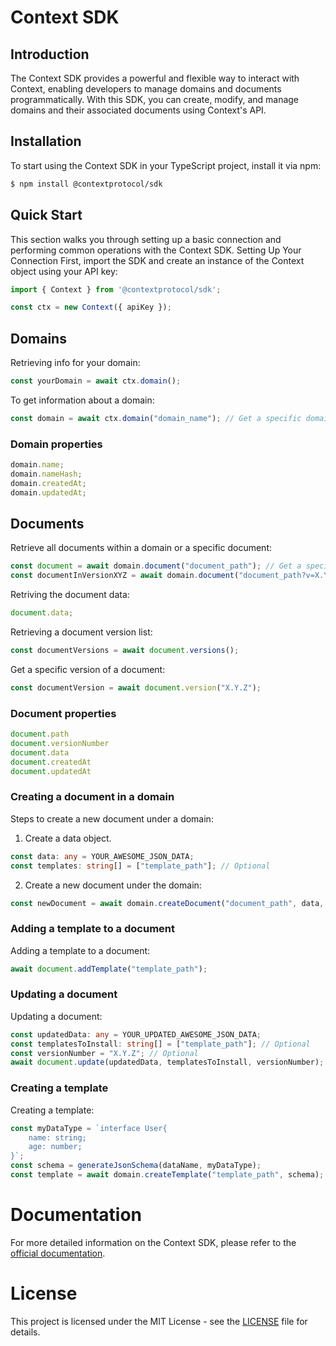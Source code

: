 # Context SDK
## Introduction
The Context SDK provides a powerful and flexible way to interact with Context, enabling developers to manage domains and documents programmatically. With this SDK, you can create, modify, and manage domains and their associated documents using Context's API.

## Installation
To start using the Context SDK in your TypeScript project, install it via npm:
```bash
$ npm install @contextprotocol/sdk
```

## Quick Start
This section walks you through setting up a basic connection and performing common operations with the Context SDK.
Setting Up Your Connection
First, import the SDK and create an instance of the Context object using your API key:

```typescript
import { Context } from '@contextprotocol/sdk';

const ctx = new Context({ apiKey });
```

## Domains
Retrieving info for your domain:
```typescript
const yourDomain = await ctx.domain();
```

To get information about a domain:
```typescript
const domain = await ctx.domain("domain_name"); // Get a specific domain or null if domain is not found
```
### Domain properties
```typescript
domain.name;
domain.nameHash;
domain.createdAt;
domain.updatedAt;
```

## Documents

Retrieve all documents within a domain or a specific document:
```typescript
const document = await domain.document("document_path"); // Get a specific document or null if document is not found
const documentInVersionXYZ = await domain.document("document_path?v=X.Y.Z"); // Get a specific version of a document
```

Retriving the document data:
```typescript
document.data;
```

Retrieving a document version list:
```typescript
const documentVersions = await document.versions();
```

Get a specific version of a document:
```typescript
const documentVersion = await document.version("X.Y.Z");
```
### Document properties
```typescript
document.path
document.versionNumber
document.data
document.createdAt
document.updatedAt
```

### Creating a document in a domain
Steps to create a new document under a domain:
1. Create a data object.
```typescript
const data: any = YOUR_AWESOME_JSON_DATA;
const templates: string[] = ["template_path"]; // Optional
````
2. Create a new document under the domain:
```typescript
const newDocument = await domain.createDocument("document_path", data, templates);
```
### Adding a template to a document
Adding a template to a document:
```typescript
await document.addTemplate("template_path");
```
### Updating a document
Updating a document:
```typescript
const updatedData: any = YOUR_UPDATED_AWESOME_JSON_DATA;
const templatesToInstall: string[] = ["template_path"]; // Optional
const versionNumber = "X.Y.Z"; // Optional
await document.update(updatedData, templatesToInstall, versionNumber);
```

### Creating a template
Creating a template:
```typescript
const myDataType = `interface User{
    name: string;
    age: number;
}`;
const schema = generateJsonSchema(dataName, myDataType);
const template = await domain.createTemplate("template_path", schema);
````
# Documentation
For more detailed information on the Context SDK, please refer to the [official documentation](https://docs.ctx.xyz).
# License
This project is licensed under the MIT License - see the [LICENSE](LICENSE) file for details.